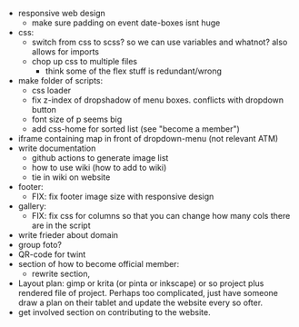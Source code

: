 * responsive web design
    * make sure padding on event date-boxes isnt huge
* css:
    * switch from css to scss? so we can use variables and whatnot? also allows for imports
    * chop up css to multiple files
        * think some of the flex stuff is redundant/wrong
* make folder of scripts:
    * css loader
    * fix z-index of dropshadow of menu boxes. conflicts with dropdown button
    * font size of p seems big
    * add css-home for sorted list (see "become a member")
* iframe containing map in front of dropdown-menu (not relevant ATM)
* write documentation
    * github actions to generate image list
    * how to use wiki (how to add to wiki)
    * tie in wiki on website
* footer:
    * FIX: fix footer image size with responsive design
* gallery:
    * FIX: fix css for columns so that you can change how many cols there are in the script
* write frieder about domain
* group foto?
* QR-code for twint
* section of how to become official member:
    * rewrite section, 
* Layout plan: gimp or krita (or pinta or inkscape) or so project plus rendered file of project. Perhaps too complicated, just have someone draw a plan on their tablet and update the website every so ofter.
* get involved section on contributing to the website.